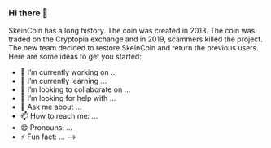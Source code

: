 ### Hi there 👋

SkeinCoin has a long history. The coin was created in 2013. The coin was traded on the Cryptopia exchange and in 2019, scammers killed the project. 
The new team decided to restore SkeinCoin and return the previous users.
Here are some ideas to get you started:

- 🔭 I’m currently working on ...
- 🌱 I’m currently learning ...
- 👯 I’m looking to collaborate on ...
- 🤔 I’m looking for help with ...
- 💬 Ask me about ...
- 📫 How to reach me: ...
- 😄 Pronouns: ...
- ⚡ Fun fact: ...
-->

